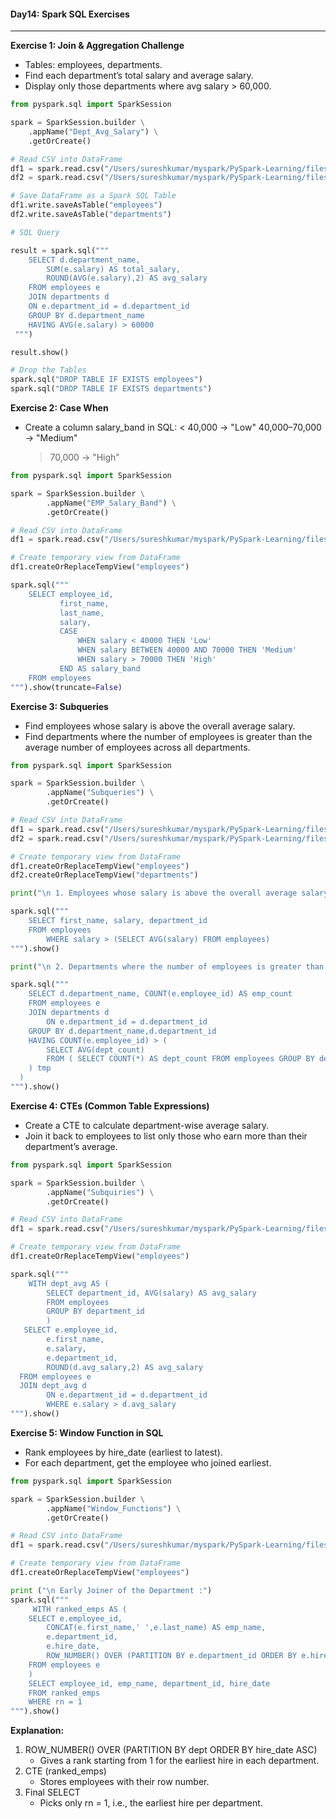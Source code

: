 #### Day14: Spark SQL Exercises
---
**Exercise 1: Join & Aggregation Challenge**
- Tables: employees, departments.
- Find each department’s total salary and average salary.
- Display only those departments where avg salary > 60,000.
``` python
from pyspark.sql import SparkSession

spark = SparkSession.builder \
	.appName("Dept_Avg_Salary") \
	.getOrCreate()

# Read CSV into DataFrame
df1 = spark.read.csv("/Users/sureshkumar/myspark/PySpark-Learning/files/employees.csv", header=True, inferSchema=True)
df2 = spark.read.csv("/Users/sureshkumar/myspark/PySpark-Learning/files/departments.csv", header=True, inferSchema=True)

# Save DataFrame as a Spark SQL Table
df1.write.saveAsTable("employees")
df2.write.saveAsTable("departments")

# SQL Query

result = spark.sql("""
	SELECT d.department_name,
		SUM(e.salary) AS total_salary,
		ROUND(AVG(e.salary),2) AS avg_salary
	FROM employees e
	JOIN departments d
	ON e.department_id = d.department_id
	GROUP BY d.department_name
	HAVING AVG(e.salary) > 60000
 """)

result.show()

# Drop the Tables
spark.sql("DROP TABLE IF EXISTS employees")
spark.sql("DROP TABLE IF EXISTS departments")
```
**Exercise 2: Case When**
- Create a column salary_band in SQL:
	< 40,000 → "Low"
	40,000–70,000 → "Medium"
	> 70,000 → "High"

``` python
from pyspark.sql import SparkSession

spark = SparkSession.builder \
        .appName("EMP_Salary_Band") \
        .getOrCreate()

# Read CSV into DataFrame
df1 = spark.read.csv("/Users/sureshkumar/myspark/PySpark-Learning/files/employees.csv", header=True, inferSchema=True)

# Create temporary view from DataFrame
df1.createOrReplaceTempView("employees")

spark.sql("""
    SELECT employee_id,
           first_name,
           last_name,
           salary,
           CASE
               WHEN salary < 40000 THEN 'Low'
               WHEN salary BETWEEN 40000 AND 70000 THEN 'Medium'
               WHEN salary > 70000 THEN 'High'
           END AS salary_band
    FROM employees
""").show(truncate=False)
```
**Exercise 3: Subqueries**
- Find employees whose salary is above the overall average salary.
- Find departments where the number of employees is greater than the average number of employees across all departments.
``` python
from pyspark.sql import SparkSession

spark = SparkSession.builder \
        .appName("Subqueries") \
        .getOrCreate()

# Read CSV into DataFrame
df1 = spark.read.csv("/Users/sureshkumar/myspark/PySpark-Learning/files/employees.csv", header=True, inferSchema=True)
df2 = spark.read.csv("/Users/sureshkumar/myspark/PySpark-Learning/files/departments.csv", header=True, inferSchema=True)

# Create temporary view from DataFrame
df1.createOrReplaceTempView("employees")
df2.createOrReplaceTempView("departments")

print("\n 1. Employees whose salary is above the overall average salary:")

spark.sql("""
    SELECT first_name, salary, department_id
    FROM employees
    	WHERE salary > (SELECT AVG(salary) FROM employees)
""").show()

print("\n 2. Departments where the number of employees is greater than the average number of employees across all departments.")

spark.sql("""
	SELECT d.department_name, COUNT(e.employee_id) AS emp_count
	FROM employees e
	JOIN departments d
		ON e.department_id = d.department_id
	GROUP BY d.department_name,d.department_id
	HAVING COUNT(e.employee_id) > ( 
		SELECT AVG(dept_count)
		FROM ( SELECT COUNT(*) AS dept_count FROM employees GROUP BY department_id 
	) tmp
  )
""").show()
```
**Exercise 4: CTEs (Common Table Expressions)**
- Create a CTE to calculate department-wise average salary.
- Join it back to employees to list only those who earn more than their department’s average.
``` python
from pyspark.sql import SparkSession

spark = SparkSession.builder \
        .appName("Subquiries") \
        .getOrCreate()

# Read CSV into DataFrame
df1 = spark.read.csv("/Users/sureshkumar/myspark/PySpark-Learning/files/employees.csv", header=True, inferSchema=True)

# Create temporary view from DataFrame
df1.createOrReplaceTempView("employees")

spark.sql("""
    WITH dept_avg AS (
        SELECT department_id, AVG(salary) AS avg_salary
        FROM employees
        GROUP BY department_id
        )
   SELECT e.employee_id,
        e.first_name,
        e.salary,
        e.department_id,
        ROUND(d.avg_salary,2) AS avg_salary
  FROM employees e
  JOIN dept_avg d
        ON e.department_id = d.department_id
        WHERE e.salary > d.avg_salary
""").show()
```
**Exercise 5: Window Function in SQL**
- Rank employees by hire_date (earliest to latest).
- For each department, get the employee who joined earliest.
```python
from pyspark.sql import SparkSession

spark = SparkSession.builder \
        .appName("Window_Functions") \
        .getOrCreate()

# Read CSV into DataFrame
df1 = spark.read.csv("/Users/sureshkumar/myspark/PySpark-Learning/files/employees.csv", header=True, inferSchema=True)

# Create temporary view from DataFrame
df1.createOrReplaceTempView("employees")

print ("\n Early Joiner of the Department :")
spark.sql("""
     WITH ranked_emps AS (
	SELECT e.employee_id,
		CONCAT(e.first_name,' ',e.last_name) AS emp_name,
		e.department_id,
		e.hire_date,
		ROW_NUMBER() OVER (PARTITION BY e.department_id ORDER BY e.hire_date ASC) AS rn
	FROM employees e
    )
    SELECT employee_id, emp_name, department_id, hire_date
    FROM ranked_emps
    WHERE rn = 1
""").show()
```
**Explanation:**
1. ROW_NUMBER() OVER (PARTITION BY dept ORDER BY hire_date ASC)
	- Gives a rank starting from 1 for the earliest hire in each department.
2. CTE (ranked_emps)
	- Stores employees with their row number.
3. Final SELECT
	- Picks only rn = 1, i.e., the earliest hire per department.
